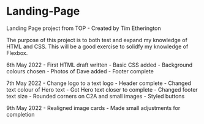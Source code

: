 # Landing-Page
Landing Page project from TOP - Created by Tim Etherington

The purpose of this project is to both test and expand my knowledge of HTML and CSS. This will be a good exercise to solidfy my knowledge of Flexbox.

6th May 2022 - First HTML draft written
             - Basic CSS added - Background colours chosen
             - Photos of Dave added
             - Footer complete

7th May 2022 - Change logo to a text logo
             - Header complete
             - Changed text colour of Hero text
             - Got Hero text closer to complete
             - Changed footer text size
             - Rounded corners on C2A and small images
             - Styled buttons

9th May 2022 - Realigned image cards
             - Made small adjustments for completion